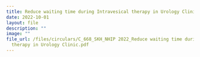 ```yaml
---
title: Reduce waiting time during Intravesical therapy in Urology Clinic
date: 2022-10-01
layout: file
description: ""
image: ""
file_url: /files/circulars/C_668_SKH_NHIP 2022_Reduce waiting time during Intravesical
  therapy in Urology Clinic.pdf
---
```

